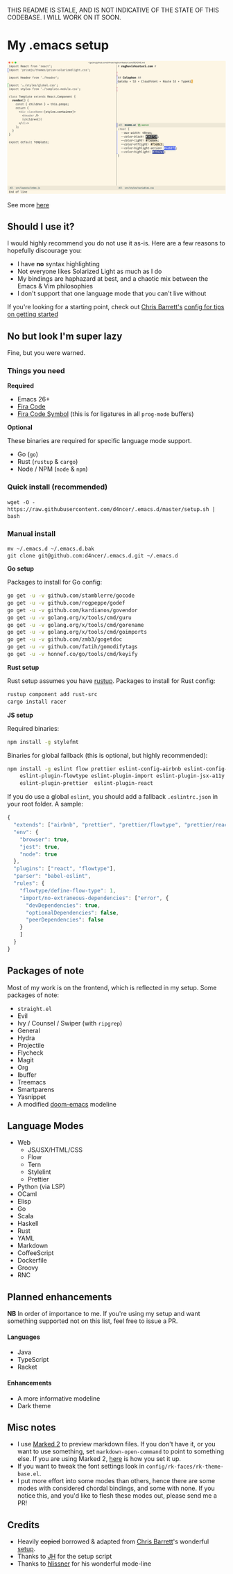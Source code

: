 THIS README IS STALE, AND IS NOT INDICATIVE OF THE STATE OF THIS CODEBASE. I WILL WORK ON IT SOON.

# My .emacs setup

![web-mode-trifecta](https://raw.githubusercontent.com/d4ncer/.emacs.d/master/screenshots/main.png "JS + CSS + MD")

See more [here](SCREENSHOTS.md)

## Should I use it?

I would highly recommend you do not use it as-is. Here are a few reasons to hopefully discourage you:

* I have **no** syntax highlighting
* Not everyone likes Solarized Light as much as I do
* My bindings are haphazard at best, and a chaotic mix between the Emacs & Vim philosophies
* I don't support that one language mode that you can't live without

If you're looking for a starting point, check out [Chris Barrett's](https://github.com/chrisbarrett "CB da bomb") [config for tips on getting started](https://github.com/chrisbarrett/.emacs.d#i-want-to-use-your-config "it's really good. you should use it")

## No but look I'm super lazy

Fine, but you were warned.

### Things you need

**Required**

* Emacs 26+
* [Fira Code](https://github.com/tonsky/FiraCode)
* [Fira Code Symbol](https://github.com/tonsky/FiraCode/files/412440/FiraCode-Regular-Symbol.zip) (this is for ligatures in all `prog-mode` buffers)

**Optional**

These binaries are required for specific language mode support.

* Go (`go`)
* Rust (`rustup` & `cargo`)
* Node / NPM (`node` & `npm`)

### Quick install (recommended)

``` shell
wget -O - https://raw.githubusercontent.com/d4ncer/.emacs.d/master/setup.sh | bash
```

### Manual install

``` shell
mv ~/.emacs.d ~/.emacs.d.bak
git clone git@github.com:d4ncer/.emacs.d.git ~/.emacs.d
```

**Go setup**

Packages to install for Go config:

```bash
go get -u -v github.com/stamblerre/gocode
go get -u -v github.com/rogpeppe/godef
go get -u -v github.com/kardianos/govendor
go get -u -v golang.org/x/tools/cmd/guru
go get -u -v golang.org/x/tools/cmd/gorename
go get -u -v golang.org/x/tools/cmd/goimports
go get -u -v github.com/zmb3/gogetdoc
go get -u -v github.com/fatih/gomodifytags
go get -u -v honnef.co/go/tools/cmd/keyify
```

**Rust setup**

Rust setup assumes you have [rustup](https://rustup.rs/ "The Rust toolchain
installer"). Packages to install for Rust config:

```bash
rustup component add rust-src
cargo install racer
```

**JS setup**

Required binaries:

```bash
npm install -g stylefmt
```

Binaries for global fallback (this is optional, but highly recommended):

```bash
npm install -g eslint flow prettier eslint-config-airbnb eslint-config-prettier \
    eslint-plugin-flowtype eslint-plugin-import eslint-plugin-jsx-a11y \
    eslint-plugin-prettier  eslint-plugin-react
```

If you do use a global `eslint`, you should add a fallback `.eslintrc.json` in
your root folder. A sample:

```js
{
  "extends": ["airbnb", "prettier", "prettier/flowtype", "prettier/react"],
  "env": {
    "browser": true,
    "jest": true,
    "node": true
  },
  "plugins": ["react", "flowtype"],
  "parser": "babel-eslint",
  "rules": {
    "flowtype/define-flow-type": 1,
    "import/no-extraneous-dependencies": ["error", {
      "devDependencies": true,
      "optionalDependencies": false,
      "peerDependencies": false
    }
    ]
  }
}

```

## Packages of note

Most of my work is on the frontend, which is reflected in my setup. Some
packages of note:

* `straight.el`
* Evil
* Ivy / Counsel / Swiper (with `ripgrep`)
* General
* Hydra
* Projectile
* Flycheck
* Magit
* Org
* Ibuffer
* Treemacs
* Smartparens
* Yasnippet
* A modified [doom-emacs](https://github.com/hlissner/doom-emacs) modeline

## Language Modes

* Web
  * JS/JSX/HTML/CSS
  * Flow
  * Tern
  * Stylelint
  * Prettier
* Python (via LSP)
* OCaml
* Elisp
* Go
* Scala
* Haskell
* Rust
* YAML
* Markdown
* CoffeeScript
* Dockerfile
* Groovy
* RNC

## Planned enhancements

**NB** In order of importance to me. If you're using my setup and want something
supported not on this list, feel free to issue a PR.

#### Languages

* Java
* TypeScript
* Racket

#### Enhancements

* A more informative modeline
* Dark theme

## Misc notes

* I use [Marked 2](http://marked2app.com/) to preview markdown files. If you
  don't have it, or you want to use something, set `markdown-open-command` to
  point to something else. If you are using Marked 2,
  [here](https://jblevins.org/log/marked-2-command "Running Marked 2 from the
  Command Line") is how you set it up.
* If you want to tweak the font settings look in `config/rk-faces/rk-theme-base.el`.
* I put more effort into some modes than others, hence there are some modes
  with considered chordal bindings, and some with none. If you notice this,
  and you'd like to flesh these modes out, please send me a PR!

## Credits

* Heavily ~~copied~~ borrowed & adapted from [Chris Barrett](https://github.com/chrisbarrett)'s
wonderful [setup](https://github.com/chrisbarrett/.emacs.d).
* Thanks to [JH](https://github.com/jackhopner) for the setup script
* Thanks to [hlissner](https://github.com/hlissner/doom-emacs) for his wonderful mode-line
